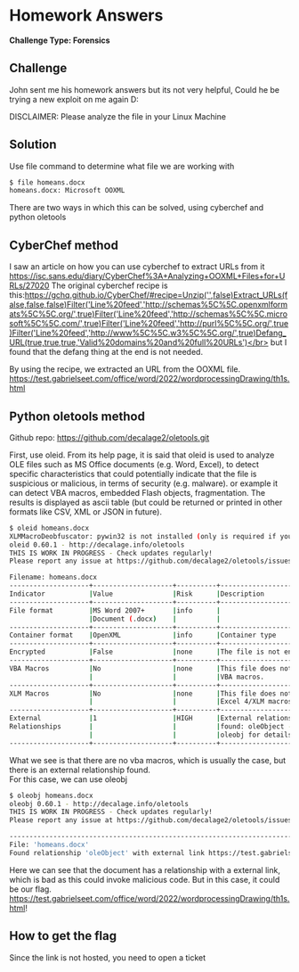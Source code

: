 # Homework Answers

**Challenge Type: Forensics**  


## Challenge
John sent me his homework answers but its not very helpful, Could he be trying a new exploit on me again D:

DISCLAIMER: Please analyze the file in your Linux Machine

## Solution
Use file command to determine what file we are working with
```bash
$ file homeans.docx
homeans.docx: Microsoft OOXML
```
There are two ways in which this can be solved, using cyberchef and python oletools

## CyberChef method

I saw an article on how you can use cyberchef to extract URLs from it
https://isc.sans.edu/diary/CyberChef%3A+Analyzing+OOXML+Files+for+URLs/27020
The original cyberchef recipe is this:https://gchq.github.io/CyberChef/#recipe=Unzip('',false)Extract_URLs(false,false,false)Filter('Line%20feed','http://schemas%5C%5C.openxmlformats%5C%5C.org/',true)Filter('Line%20feed','http://schemas%5C%5C.microsoft%5C%5C.com/',true)Filter('Line%20feed','http://purl%5C%5C.org/',true)Filter('Line%20feed','http://www%5C%5C.w3%5C%5C.org/',true)Defang_URL(true,true,true,'Valid%20domains%20and%20full%20URLs')</br>
but I found that the defang thing at the end is not needed.

By using the recipe, we extracted an URL from the OOXML file.
https://test.gabrielseet.com/office/word/2022/wordprocessingDrawing/th1s.html


## Python oletools method
Github repo: https://github.com/decalage2/oletools.git </br>

First, use oleid. From its help page, it is said that oleid is used to analyze OLE files such as MS Office documents (e.g. Word, Excel), to detect specific characteristics that could potentially indicate that the file is suspicious or malicious, in terms of security (e.g. malware). or example it can detect VBA macros, embedded Flash objects, fragmentation. The results is displayed as ascii table (but could be returned or printed in other formats like CSV, XML or JSON
in future).
```bash
$ oleid homeans.docx 
XLMMacroDeobfuscator: pywin32 is not installed (only is required if you want to use MS Excel)
oleid 0.60.1 - http://decalage.info/oletools
THIS IS WORK IN PROGRESS - Check updates regularly!
Please report any issue at https://github.com/decalage2/oletools/issues

Filename: homeans.docx
--------------------+--------------------+----------+--------------------------
Indicator           |Value               |Risk      |Description               
--------------------+--------------------+----------+--------------------------
File format         |MS Word 2007+       |info      |                          
                    |Document (.docx)    |          |                          
--------------------+--------------------+----------+--------------------------
Container format    |OpenXML             |info      |Container type            
--------------------+--------------------+----------+--------------------------
Encrypted           |False               |none      |The file is not encrypted 
--------------------+--------------------+----------+--------------------------
VBA Macros          |No                  |none      |This file does not contain
                    |                    |          |VBA macros.               
--------------------+--------------------+----------+--------------------------
XLM Macros          |No                  |none      |This file does not contain
                    |                    |          |Excel 4/XLM macros.       
--------------------+--------------------+----------+--------------------------
External            |1                   |HIGH      |External relationships    
Relationships       |                    |          |found: oleObject - use    
                    |                    |          |oleobj for details        
--------------------+--------------------+----------+--------------------------

```
What we see is that there are no vba macros, which is usually the case, but there is an external relationship found. </br>
For this case, we can use oleobj

```bash
$ oleobj homeans.docx
oleobj 0.60.1 - http://decalage.info/oletools
THIS IS WORK IN PROGRESS - Check updates regularly!
Please report any issue at https://github.com/decalage2/oletools/issues

-------------------------------------------------------------------------------
File: 'homeans.docx'
Found relationship 'oleObject' with external link https://test.gabrielseet.com/office/word/2022/wordprocessingDrawing/th1s.html!
```
Here we can see that the document has a relationship with a external link, which is bad as this could invoke malicious code. But in this case, it could be our flag. </br>
https://test.gabrielseet.com/office/word/2022/wordprocessingDrawing/th1s.html! </br>

## How to get the flag
Since the link is not hosted, you need to open a ticket </br>
